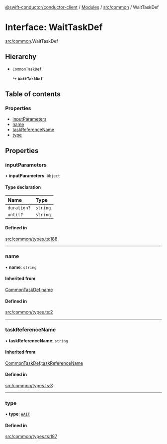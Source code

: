 [@swift-conductor/conductor-client](../README.md) / [Modules](../modules.md) / [src/common](../modules/src_common.md) / WaitTaskDef

# Interface: WaitTaskDef

[src/common](../modules/src_common.md).WaitTaskDef

## Hierarchy

- [`CommonTaskDef`](src_common.CommonTaskDef.md)

  ↳ **`WaitTaskDef`**

## Table of contents

### Properties

- [inputParameters](src_common.WaitTaskDef.md#inputparameters)
- [name](src_common.WaitTaskDef.md#name)
- [taskReferenceName](src_common.WaitTaskDef.md#taskreferencename)
- [type](src_common.WaitTaskDef.md#type)

## Properties

### inputParameters

• **inputParameters**: `Object`

#### Type declaration

| Name | Type |
| :------ | :------ |
| `duration?` | `string` |
| `until?` | `string` |

#### Defined in

[src/common/types.ts:188](https://github.com/swift-conductor/conductor-client-typescript/blob/d61717b/src/common/types.ts#L188)

___

### name

• **name**: `string`

#### Inherited from

[CommonTaskDef](src_common.CommonTaskDef.md).[name](src_common.CommonTaskDef.md#name)

#### Defined in

[src/common/types.ts:2](https://github.com/swift-conductor/conductor-client-typescript/blob/d61717b/src/common/types.ts#L2)

___

### taskReferenceName

• **taskReferenceName**: `string`

#### Inherited from

[CommonTaskDef](src_common.CommonTaskDef.md).[taskReferenceName](src_common.CommonTaskDef.md#taskreferencename)

#### Defined in

[src/common/types.ts:3](https://github.com/swift-conductor/conductor-client-typescript/blob/d61717b/src/common/types.ts#L3)

___

### type

• **type**: [`WAIT`](../enums/src_common.TaskType.md#wait)

#### Defined in

[src/common/types.ts:187](https://github.com/swift-conductor/conductor-client-typescript/blob/d61717b/src/common/types.ts#L187)
